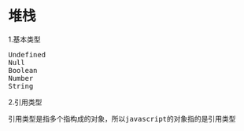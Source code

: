 <h1>堆栈</h1>
1.基本类型
<pre>
Undefined
Null
Boolean
Number
String
</pre>
2.引用类型
<pre>引用类型是指多个指构成的对象，所以javascript的对象指的是引用类型</pre>
